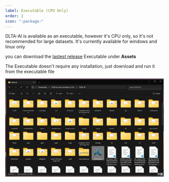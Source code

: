 ```yaml
---
label: Executable (CPU Only) 
order: 2
icon: ":package:"
---
```

DLTA-AI is available as an executable, however it's CPU only, so it's not recommended for large datasets. It's currently available for windows and linux only

you can download the [lastest release](https://github.com/0ssamaak0/DLTA-AI/releases) Executable under **Assets** 

The Executable doesn't require any installation, just download and run it from the executable file 

![Executable image in file explorer](https://github.com/0ssamaak0/DLTA-AI/raw/master/docs/assets/exe.png?raw=true)
